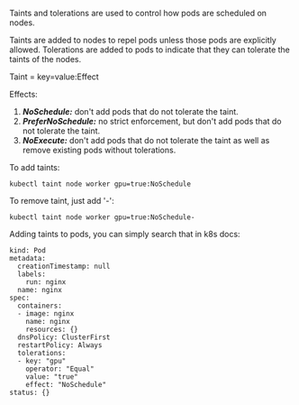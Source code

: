 Taints and tolerations are used to control how pods are scheduled on nodes.  

Taints are added to nodes to repel pods unless those pods are explicitly allowed.
Tolerations are added to pods to indicate that they can tolerate the taints of the nodes.

Taint = key=value:Effect

Effects:

1. ***NoSchedule:*** don't add pods that do not tolerate the taint.
2. ***PreferNoSchedule:*** no strict enforcement, but don't add pods that do not tolerate the taint.
3. ***NoExecute:*** don't add pods that do not tolerate the taint as well as remove existing pods without tolerations.

To add taints:

`kubectl taint node worker gpu=true:NoSchedule`

To remove taint, just add '-':

`kubectl taint node worker gpu=true:NoSchedule-`

Adding taints to pods, you can simply search that in k8s docs:

```yamlapiVersion: v1
kind: Pod
metadata:
  creationTimestamp: null
  labels:
    run: nginx
  name: nginx
spec:
  containers:
  - image: nginx
    name: nginx
    resources: {}
  dnsPolicy: ClusterFirst
  restartPolicy: Always
  tolerations:
  - key: "gpu"
    operator: "Equal"
    value: "true"
    effect: "NoSchedule"
status: {}
```
